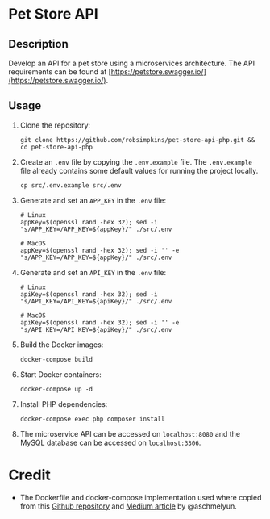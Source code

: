 # Pet Store API

## Description
Develop an API for a pet store using a microservices architecture. The API requirements can be found at [https://petstore.swagger.io/](https://petstore.swagger.io/).

## Usage
1. Clone the repository:

       git clone https://github.com/robsimpkins/pet-store-api-php.git && cd pet-store-api-php

1. Create an `.env` file by copying the `.env.example` file. The `.env.example` file already contains some default values for running the project locally.

       cp src/.env.example src/.env

1. Generate and set an `APP_KEY` in the `.env` file:

       # Linux
       appKey=$(openssl rand -hex 32); sed -i "s/APP_KEY=/APP_KEY=${appKey}/" ./src/.env

       # MacOS
       appKey=$(openssl rand -hex 32); sed -i '' -e "s/APP_KEY=/APP_KEY=${appKey}/" ./src/.env

1. Generate and set an `API_KEY` in the `.env` file:

       # Linux
       apiKey=$(openssl rand -hex 32); sed -i "s/API_KEY=/API_KEY=${apiKey}/" ./src/.env

       # MacOS
       apiKey=$(openssl rand -hex 32); sed -i '' -e "s/API_KEY=/API_KEY=${apiKey}/" ./src/.env

1. Build the Docker images:

       docker-compose build

1. Start Docker containers:

       docker-compose up -d

1. Install PHP dependencies:

       docker-compose exec php composer install

1. The microservice API can be accessed on `localhost:8080` and the MySQL database can be accessed on `localhost:3306`.

# Credit
-   The Dockerfile and docker-compose implementation used where copied from this [Github repository](https://github.com/aschmelyun/docker-compose-laravel) and [Medium article](https://medium.com/@aschmelyun/the-beauty-of-docker-for-local-laravel-development-b5eb6caf0946) by @aschmelyun.